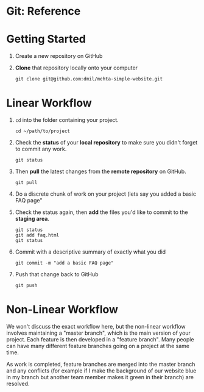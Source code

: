 # Git: Reference

# Getting Started

1. Create a new repository on GitHub
2. **Clone** that repository locally onto your computer

	```
	git clone git@github.com:dmil/mehta-simple-website.git
	```

# Linear Workflow


1. `cd` into the folder containing your project.

	```
	cd ~/path/to/project
	```
2. Check the **status** of your **local repository** to make sure you didn't forget to commit any work.

	```
	git status
	```

3. Then **pull** the latest changes from the **remote repository** on GitHub.

	```
	git pull
	```

4. Do a discrete chunk of work on your project (lets say you added a basic FAQ page"

5. Check the status again, then **add** the files you'd like to commit to the **staging area**.

	```
	git status
	git add faq.html
	git status
	```
6. Commit with a descriptive summary of exactly what you did

	```
	git commit -m "add a basic FAQ page"
	```

7. Push that change back to GitHub

	```
	git push
	```

# Non-Linear Workflow

We won't discuss the exact workflow here, but the non-linear workflow involves maintaining a "master branch", which is the main version of your project. Each feature is then developed in a "feature branch". Many people can have many different feature branches going on a project at the same time. 

As work is completed, feature branches are merged into the master branch and any conflicts (for example if I make the background of our website blue in my branch but another team member makes it green in their branch) are resolved.